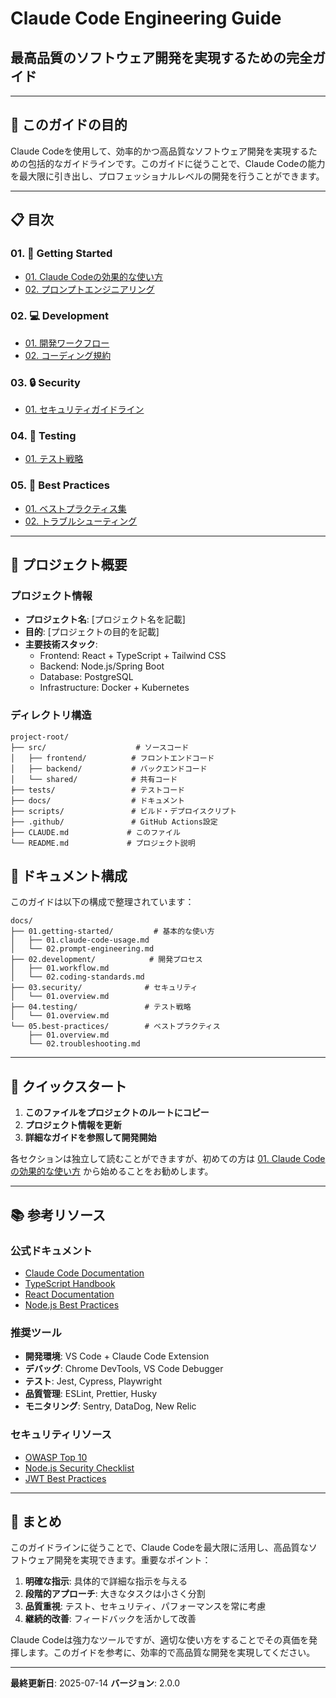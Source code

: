 # Claude Code Engineering Guide
## 最高品質のソフトウェア開発を実現するための完全ガイド

---

## 🎯 このガイドの目的

Claude Codeを使用して、効率的かつ高品質なソフトウェア開発を実現するための包括的なガイドラインです。このガイドに従うことで、Claude Codeの能力を最大限に引き出し、プロフェッショナルレベルの開発を行うことができます。

---

## 📋 目次

### 01. 🚀 Getting Started
- [01. Claude Codeの効果的な使い方](docs/01.getting-started/01.claude-code-usage.md)
- [02. プロンプトエンジニアリング](docs/01.getting-started/02.prompt-engineering.md)

### 02. 💻 Development
- [01. 開発ワークフロー](docs/02.development/01.workflow.md)
- [02. コーディング規約](docs/02.development/02.coding-standards.md)

### 03. 🔒 Security
- [01. セキュリティガイドライン](docs/03.security/01.overview.md)

### 04. 🧪 Testing
- [01. テスト戦略](docs/04.testing/01.overview.md)

### 05. 🌟 Best Practices
- [01. ベストプラクティス集](docs/05.best-practices/01.overview.md)
- [02. トラブルシューティング](docs/05.best-practices/02.troubleshooting.md)

---

## 🚀 プロジェクト概要

### プロジェクト情報
- **プロジェクト名**: [プロジェクト名を記載]
- **目的**: [プロジェクトの目的を記載]
- **主要技術スタック**: 
  - Frontend: React + TypeScript + Tailwind CSS
  - Backend: Node.js/Spring Boot
  - Database: PostgreSQL
  - Infrastructure: Docker + Kubernetes

### ディレクトリ構造
```
project-root/
├── src/                    # ソースコード
│   ├── frontend/          # フロントエンドコード
│   ├── backend/           # バックエンドコード
│   └── shared/            # 共有コード
├── tests/                 # テストコード
├── docs/                  # ドキュメント
├── scripts/               # ビルド・デプロイスクリプト
├── .github/               # GitHub Actions設定
├── CLAUDE.md             # このファイル
└── README.md             # プロジェクト説明
```

## 📖 ドキュメント構成

このガイドは以下の構成で整理されています：

```
docs/
├── 01.getting-started/         # 基本的な使い方
│   ├── 01.claude-code-usage.md
│   └── 02.prompt-engineering.md
├── 02.development/            # 開発プロセス
│   ├── 01.workflow.md
│   └── 02.coding-standards.md
├── 03.security/              # セキュリティ
│   └── 01.overview.md
├── 04.testing/               # テスト戦略
│   └── 01.overview.md
└── 05.best-practices/        # ベストプラクティス
    ├── 01.overview.md
    └── 02.troubleshooting.md
```

---

## 🎯 クイックスタート

1. **このファイルをプロジェクトのルートにコピー**
2. **プロジェクト情報を更新**
3. **詳細なガイドを参照して開発開始**

各セクションは独立して読むことができますが、初めての方は [01. Claude Codeの効果的な使い方](docs/01.getting-started/01.claude-code-usage.md) から始めることをお勧めします。

---

## 📚 参考リソース

### 公式ドキュメント
- [Claude Code Documentation](https://docs.anthropic.com/claude-code)
- [TypeScript Handbook](https://www.typescriptlang.org/docs/)
- [React Documentation](https://react.dev/)
- [Node.js Best Practices](https://github.com/goldbergyoni/nodebestpractices)

### 推奨ツール
- **開発環境**: VS Code + Claude Code Extension
- **デバッグ**: Chrome DevTools, VS Code Debugger
- **テスト**: Jest, Cypress, Playwright
- **品質管理**: ESLint, Prettier, Husky
- **モニタリング**: Sentry, DataDog, New Relic

### セキュリティリソース
- [OWASP Top 10](https://owasp.org/www-project-top-ten/)
- [Node.js Security Checklist](https://blog.risingstack.com/node-js-security-checklist/)
- [JWT Best Practices](https://tools.ietf.org/html/rfc8725)

---

## 🎯 まとめ

このガイドラインに従うことで、Claude Codeを最大限に活用し、高品質なソフトウェア開発を実現できます。重要なポイント：

1. **明確な指示**: 具体的で詳細な指示を与える
2. **段階的アプローチ**: 大きなタスクは小さく分割
3. **品質重視**: テスト、セキュリティ、パフォーマンスを常に考慮
4. **継続的改善**: フィードバックを活かして改善

Claude Codeは強力なツールですが、適切な使い方をすることでその真価を発揮します。このガイドを参考に、効率的で高品質な開発を実現してください。

---

**最終更新日**: 2025-07-14
**バージョン**: 2.0.0

